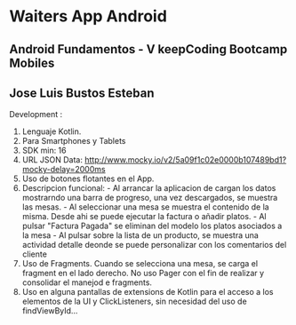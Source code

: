 # Waiters App Android
## Android Fundamentos - V keepCoding Bootcamp Mobiles

## Jose Luis Bustos Esteban

Development :
  1. Lenguaje Kotlin.
  2. Para  Smartphones y  Tablets
  3. SDK min: 16
  4. URL JSON Data: http://www.mocky.io/v2/5a09f1c02e0000b107489bd1?mocky-delay=2000ms
  7. Uso de botones flotantes en el App.
  5. Descripcion funcional:
    - Al arrancar la aplicacion de cargan los datos mostrarndo una barra de progreso, una vez descargados, se muestra las mesas.
    - Al seleccionar una mesa se muestra el contenido de la misma. Desde ahi se puede ejecutar la factura o añadir platos.
    - Al pulsar "Factura Pagada" se eliminan del modelo los platos asociados a la mesa
    - Al pulsar sobre la lista de un producto, se muestra una actividad detalle deonde se puede personalizar con los comentarios del cliente
  6. Uso de Fragments. Cuando se selecciona una mesa, se carga el fragment en el lado derecho. No uso Pager con el fin de realizar y consolidar el manejod e fragments.
  7. Uso en alguna pantallas de extensions de Kotlin para el acceso a los elementos de la UI y ClickListeners, sin necesidad del uso de findViewById...



